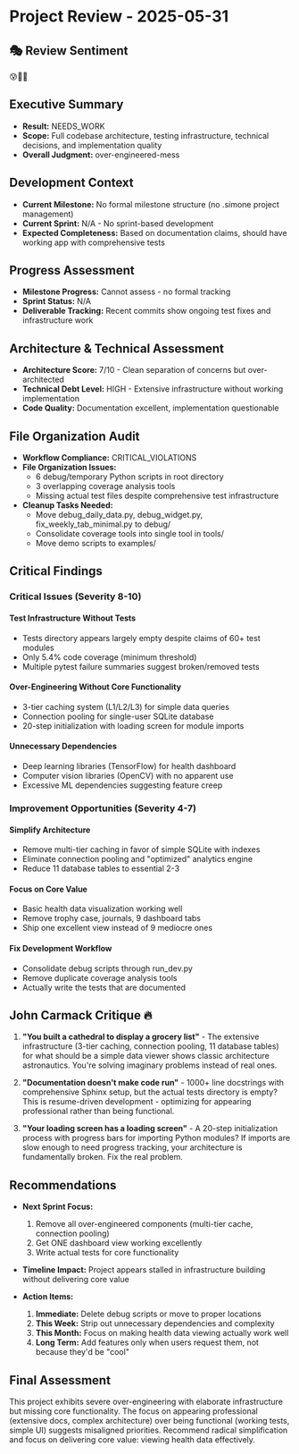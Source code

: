 # Project Review - 2025-05-31

## 🎭 Review Sentiment

😰🎪🔥

## Executive Summary

- **Result:** NEEDS_WORK
- **Scope:** Full codebase architecture, testing infrastructure, technical decisions, and implementation quality
- **Overall Judgment:** over-engineered-mess

## Development Context

- **Current Milestone:** No formal milestone structure (no .simone project management)
- **Current Sprint:** N/A - No sprint-based development
- **Expected Completeness:** Based on documentation claims, should have working app with comprehensive tests

## Progress Assessment

- **Milestone Progress:** Cannot assess - no formal tracking
- **Sprint Status:** N/A
- **Deliverable Tracking:** Recent commits show ongoing test fixes and infrastructure work

## Architecture & Technical Assessment

- **Architecture Score:** 7/10 - Clean separation of concerns but over-architected
- **Technical Debt Level:** HIGH - Extensive infrastructure without working implementation
- **Code Quality:** Documentation excellent, implementation questionable

## File Organization Audit

- **Workflow Compliance:** CRITICAL_VIOLATIONS
- **File Organization Issues:**
  - 6 debug/temporary Python scripts in root directory
  - 3 overlapping coverage analysis tools
  - Missing actual test files despite comprehensive test infrastructure
- **Cleanup Tasks Needed:**
  - Move debug_daily_data.py, debug_widget.py, fix_weekly_tab_minimal.py to debug/
  - Consolidate coverage tools into single tool in tools/
  - Move demo scripts to examples/

## Critical Findings

### Critical Issues (Severity 8-10)

#### Test Infrastructure Without Tests
- Tests directory appears largely empty despite claims of 60+ test modules
- Only 5.4% code coverage (minimum threshold)
- Multiple pytest failure summaries suggest broken/removed tests

#### Over-Engineering Without Core Functionality
- 3-tier caching system (L1/L2/L3) for simple data queries
- Connection pooling for single-user SQLite database
- 20-step initialization with loading screen for module imports

#### Unnecessary Dependencies
- Deep learning libraries (TensorFlow) for health dashboard
- Computer vision libraries (OpenCV) with no apparent use
- Excessive ML dependencies suggesting feature creep

### Improvement Opportunities (Severity 4-7)

#### Simplify Architecture
- Remove multi-tier caching in favor of simple SQLite with indexes
- Eliminate connection pooling and "optimized" analytics engine
- Reduce 11 database tables to essential 2-3

#### Focus on Core Value
- Basic health data visualization working well
- Remove trophy case, journals, 9 dashboard tabs
- Ship one excellent view instead of 9 mediocre ones

#### Fix Development Workflow
- Consolidate debug scripts through run_dev.py
- Remove duplicate coverage analysis tools
- Actually write the tests that are documented

## John Carmack Critique 🔥

1. **"You built a cathedral to display a grocery list"** - The extensive infrastructure (3-tier caching, connection pooling, 11 database tables) for what should be a simple data viewer shows classic architecture astronautics. You're solving imaginary problems instead of real ones.

2. **"Documentation doesn't make code run"** - 1000+ line docstrings with comprehensive Sphinx setup, but the actual tests directory is empty? This is resume-driven development - optimizing for appearing professional rather than being functional.

3. **"Your loading screen has a loading screen"** - A 20-step initialization process with progress bars for importing Python modules? If imports are slow enough to need progress tracking, your architecture is fundamentally broken. Fix the real problem.

## Recommendations

- **Next Sprint Focus:** 
  1. Remove all over-engineered components (multi-tier cache, connection pooling)
  2. Get ONE dashboard view working excellently
  3. Write actual tests for core functionality

- **Timeline Impact:** Project appears stalled in infrastructure building without delivering core value

- **Action Items:**
  1. **Immediate:** Delete debug scripts or move to proper locations
  2. **This Week:** Strip out unnecessary dependencies and complexity
  3. **This Month:** Focus on making health data viewing actually work well
  4. **Long Term:** Add features only when users request them, not because they'd be "cool"

## Final Assessment

This project exhibits severe over-engineering with elaborate infrastructure but missing core functionality. The focus on appearing professional (extensive docs, complex architecture) over being functional (working tests, simple UI) suggests misaligned priorities. Recommend radical simplification and focus on delivering core value: viewing health data effectively.